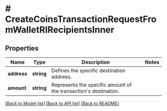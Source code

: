 # # CreateCoinsTransactionRequestFromWalletRIRecipientsInner

## Properties

Name | Type | Description | Notes
------------ | ------------- | ------------- | -------------
**address** | **string** | Defines the specific destination address. |
**amount** | **string** | Represents the specific amount of the transaction&#39;s destination. |

[[Back to Model list]](../../README.md#models) [[Back to API list]](../../README.md#endpoints) [[Back to README]](../../README.md)
